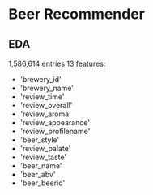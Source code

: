 # Beer Recommender

## EDA
1,586,614 entries
13 features:
- 'brewery_id'
- 'brewery_name'
- 'review_time'
- 'review_overall'
- 'review_aroma'
- 'review_appearance'
- 'review_profilename'
- 'beer_style'
- 'review_palate'
- 'review_taste'
- 'beer_name'
- 'beer_abv'
- 'beer_beerid'
